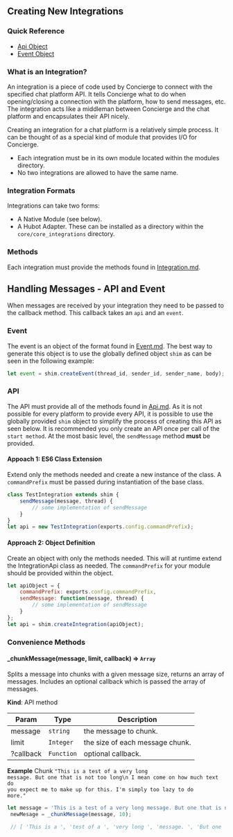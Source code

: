 ## Creating New Integrations
### Quick Reference
- [Api Object](./api/Api.md)
- [Event Object](./api/Event.md)

### What is an Integration?
An integration is a piece of code used by Concierge to connect with the specified chat platform API. It tells Concierge what to do when opening/closing a connection with the platform, how to send messages, etc. The integration acts like a middleman between Concierge and the chat platform and encapsulates their API nicely.

Creating an integration for a chat platform is a relatively simple process. It can be thought of as a special kind of module that provides I/O for Concierge.

- Each integration must be in its own module located within the modules directory.
- No two integrations are allowed to have the same name.

### Integration Formats
Integrations can take two forms:
- A Native Module (see below).
- A Hubot Adapter. These can be installed as a directory within the `core/core_integrations` directory.

### Methods
Each integration must provide the methods found in [Integration.md](./api/Integration.md).

<a name="HandlingMessages"></a>
## Handling Messages - API and Event
When messages are received by your integration they need to be passed to the callback method. This callback takes an `api` and an `event`.

### Event
The event is an object of the format found in [Event.md](./Event.md).
The best way to generate this object is to use the globally defined object `shim` as can be seen in the following example:
```js
let event = shim.createEvent(thread_id, sender_id, sender_name, body);
```

### API
The API must provide all of the methods found in [Api.md](./api/Api.md). As it is not possible for every platform to provide every API, it is possible to use the globally provided `shim` object to simplify the process of creating this API as seen below. It is recommended you only create an API once per call of the `start method`. At the most basic level, the `sendMessage` method **must** be provided.

#### Appoach 1: ES6 Class Extension
Extend only the methods needed and create a new instance of the class. A `commandPrefix` must be passed during instantiation of the base class.
```js
class TestIntegration extends shim {
    sendMessage(message, thread) {
        // some implementation of sendMessage
    }
}
let api = new TestIntegration(exports.config.commandPrefix);
```

#### Approach 2: Object Definition
Create an object with only the methods needed. This will at runtime extend the IntegrationApi class as needed. The `commandPrefix` for your module should be provided within the object.
```js
let apiObject = {
    commandPrefix: exports.config.commandPrefix,
    sendMessage: function(message, thread) {
        // some implementation of sendMessage
    }
};
let api = shim.createIntegration(apiObject);
```

### Convenience Methods

#### \_chunkMessage(message, limit, callback) => <code>Array</code>
Splits a message into chunks with a given message size, returns an array of messages. Includes an optional callback which is passed the array of messages.

**Kind**: API method

| Param | Type | Description |
| --- | --- | --- |
| message | <code>string</code> | the message to chunk. |
| limit | <code>Integer</code> | the size of each message chunk. |
| ?callback | <code>Function</code> | optional callback. |

**Example**
Chunk <code>"This is a test of a very long message. But one that is not too long\n I mean come on how much text do you expect me to make up for this. I'm simply too lazy to do more."</code>
```js
let message = 'This is a test of a very long message. But one that is not too long\n I mean come on how much text do you expect me to make up for this. I\'m simply too lazy to do more.',
 newMesage = _chunkMessage(message, 10);

 // [ 'This is a ', 'test of a ', 'very long ', 'message. ', 'But one ', 'that is ', 'not too ', 'long\n I ', 'mean come ', 'on how ', 'much text ', 'do you ', 'expect me ', 'to make ', 'up for ', 'this. I\'m ', 'simply ', 'too lazy ', 'to do ', 'more.' ]
```
